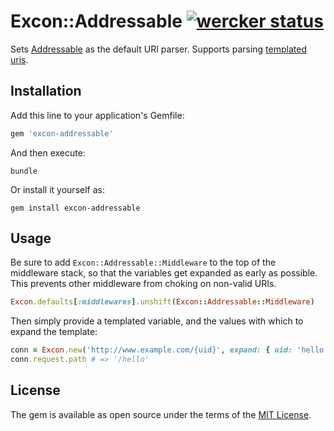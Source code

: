 # Excon::Addressable [![wercker status](https://app.wercker.com/status/3868c162aa140566b830f517c45d528a/s/master "wercker status")](https://app.wercker.com/project/bykey/3868c162aa140566b830f517c45d528a)

Sets [Addressable][addressable] as the default URI parser. Supports parsing
[templated uris][].

## Installation

Add this line to your application's Gemfile:

```ruby
gem 'excon-addressable'
```

And then execute:

```shell
bundle
```

Or install it yourself as:

```shell
gem install excon-addressable
```

## Usage

Be sure to add `Excon::Addressable::Middleware` to the top of the middleware
stack, so that the variables get expanded as early as possible. This prevents
other middleware from choking on non-valid URIs.

```ruby
Excon.defaults[:middlewares].unshift(Excon::Addressable::Middleware)
```

Then simply provide a templated variable, and the values with which to expand
the template:

```ruby
conn = Excon.new('http://www.example.com/{uid}', expand: { uid: 'hello' })
conn.request.path # => '/hello'
```

## License

The gem is available as open source under the terms of the [MIT License](http://opensource.org/licenses/MIT).

[addressable]: https://github.com/sporkmonger/addressable
[templated uris]: https://github.com/sporkmonger/addressable#uri-templates
